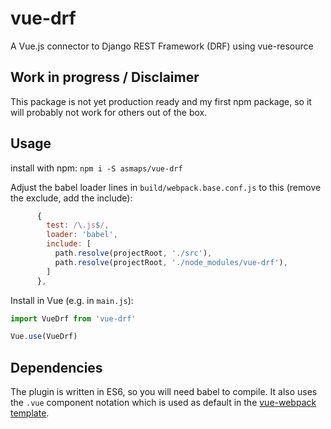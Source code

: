 # vue-drf

A Vue.js connector to Django REST Framework (DRF) using vue-resource


## Work in progress / Disclaimer

This package is not yet production ready and my first npm package, so it will probably not work for others out of the
box.


## Usage

install with npm: `npm i -S asmaps/vue-drf`

Adjust the babel loader lines in `build/webpack.base.conf.js` to this (remove the exclude, add the include):

```javascript
      {
        test: /\.js$/,
        loader: 'babel',
        include: [
          path.resolve(projectRoot, './src'),
          path.resolve(projectRoot, './node_modules/vue-drf'),
        ]
      },
```

Install in Vue (e.g. in `main.js`):

```javascript
import VueDrf from 'vue-drf'

Vue.use(VueDrf)
```


## Dependencies

The plugin is written in ES6, so you will need babel to compile. It also uses the `.vue` component notation which is
used as default in the [vue-webpack template](https://github.com/vuejs-templates/webpack).
